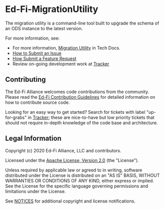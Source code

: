 # Ed-Fi-MigrationUtility

The migration utility is a command-line tool built to upgrade the schema of an ODS instance to the latest version.

For more information, see:

* For more information, [Migration Utility](https://techdocs.ed-fi.org/display/EDFITOOLS/Migration+Utility) in Tech Docs.
* [How to Submit an Issue](https://techdocs.ed-fi.org/display/ETKB/How+To%3A+Submit+an+Issue)
* [How Submit a Feature Request](https://techdocs.ed-fi.org/display/ETKB/How+To%3A+Submit+a+Feature+Request)
* Review on-going development work at [Tracker](https://tracker.ed-fi.org/issues/?filter=14105)


## Contributing

The Ed-Fi Alliance welcomes code contributions from the community. Please read
the [Ed-Fi Contribution
Guidelines](https://techdocs.ed-fi.org/display/ETKB/Code+Contribution+Guidelines)
for detailed information on how to contribute source code.

Looking for an easy way to get started? Search for tickets with label
"up-for-grabs" in [Tracker](https://tracker.ed-fi.org/issues/?filter=14105); these are nice-to-have but low priority tickets that should not
require in-depth knowledge of the code base and architecture.

## Legal Information

Copyright (c) 2020 Ed-Fi Alliance, LLC and contributors.

Licensed under the [Apache License, Version 2.0](LICENSE) (the "License").

Unless required by applicable law or agreed to in writing, software
distributed under the License is distributed on an "AS IS" BASIS,
WITHOUT WARRANTIES OR CONDITIONS OF ANY KIND, either express or implied.
See the License for the specific language governing permissions and
limitations under the License.

See [NOTICES](NOTICES.md) for additional copyright and license notifications.

